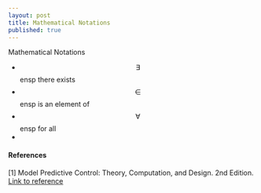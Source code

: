 ```yaml
---
layout: post
title: Mathematical Notations
published: true
---
```


Mathematical Notations

* $$\exists$$ ensp there exists
* $$\in$$ ensp is an element of
* $$\forall$$ ensp for all
* 

#### References

[1] Model Predictive Control: Theory, Computation, and Design. 2nd Edition. [Link to reference](https://sites.engineering.ucsb.edu/~jbraw/mpc/)

